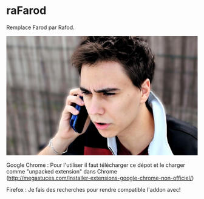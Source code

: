 # raFarod

Remplace Farod par Rafod.

![Farod](farod.jpg)

Google Chrome : 
Pour l'utiliser il faut télécharger ce dépot et le charger comme "unpacked extension" dans Chrome (http://megastuces.com/installer-extensions-google-chrome-non-officiel/)

Firefox :
Je fais des recherches pour rendre compatible l'addon avec!
